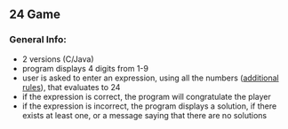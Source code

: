 ## 24 Game
### General Info:
- 2 versions (C/Java)
- program displays 4 digits from 1-9
- user is asked to enter an expression, using all the numbers ([additional rules](http://rosettacode.org/wiki/24_game)), that evaluates to 24
- if the expression is correct, the program will congratulate the player
- if the expression is incorrect, the program displays a solution, if there exists at least one, or a message saying that there are no solutions
